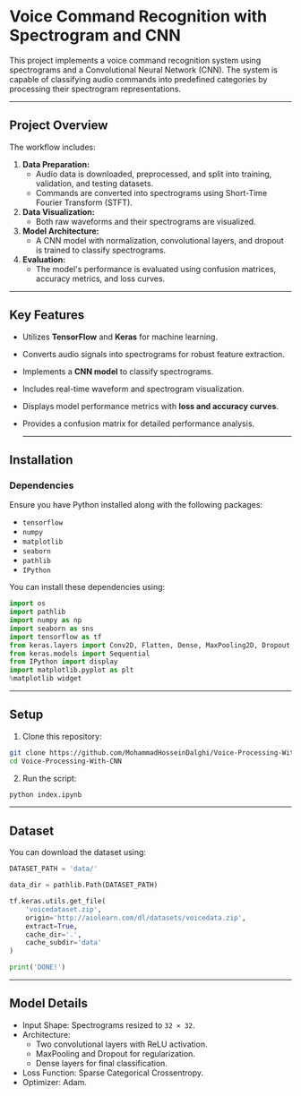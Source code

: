 # Voice Command Recognition with Spectrogram and CNN

This project implements a voice command recognition system using spectrograms and a Convolutional Neural Network (CNN). The system is capable of classifying audio commands into predefined categories by processing their spectrogram representations.

---

## Project Overview

The workflow includes:
1. **Data Preparation:**
   - Audio data is downloaded, preprocessed, and split into training, validation, and testing datasets.
   - Commands are converted into spectrograms using Short-Time Fourier Transform (STFT).
2. **Data Visualization:**
   - Both raw waveforms and their spectrograms are visualized.
3. **Model Architecture:**
   - A CNN model with normalization, convolutional layers, and dropout is trained to classify spectrograms.
4. **Evaluation:**
   - The model's performance is evaluated using confusion matrices, accuracy metrics, and loss curves.

---

## Key Features

- Utilizes **TensorFlow** and **Keras** for machine learning.
- Converts audio signals into spectrograms for robust feature extraction.
- Implements a **CNN model** to classify spectrograms.
- Includes real-time waveform and spectrogram visualization.
- Displays model performance metrics with **loss and accuracy curves**.
- Provides a confusion matrix for detailed performance analysis.

  ---
  
## Installation

### Dependencies
Ensure you have Python installed along with the following packages:
- `tensorflow`
- `numpy`
- `matplotlib`
- `seaborn`
- `pathlib`
- `IPython`

You can install these dependencies using:
```python
import os
import pathlib
import numpy as np
import seaborn as sns
import tensorflow as tf
from keras.layers import Conv2D, Flatten, Dense, MaxPooling2D, Dropout, Resizing, Input, Normalization
from keras.models import Sequential
from IPython import display
import matplotlib.pyplot as plt
%matplotlib widget
```
---

## Setup

1. Clone this repository:
```bash
git clone https://github.com/MohammadHosseinDalghi/Voice-Processing-With-CNN.git
cd Voice-Processing-With-CNN
```
2. Run the script:
```bash
python index.ipynb
```

---

## Dataset
You can download the dataset using:
```python
DATASET_PATH = 'data/'

data_dir = pathlib.Path(DATASET_PATH)

tf.keras.utils.get_file(
    'voicedataset.zip',
    origin='http://aiolearn.com/dl/datasets/voicedata.zip',
    extract=True,
    cache_dir='.',
    cache_subdir='data'
)

print('DONE!')
```

---

## Model Details

* Input Shape: Spectrograms resized to `32 × 32`.
* Architecture:
   - Two convolutional layers with ReLU activation.
   - MaxPooling and Dropout for regularization.
   - Dense layers for final classification.
* Loss Function: Sparse Categorical Crossentropy.
* Optimizer: Adam.
